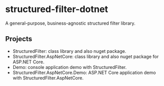 # structured-filter-dotnet

A general-purpose, business-agnostic structured filter library.

## Projects

* StructuredFilter: class library and also nuget package.
* StructuredFilter.AspNetCore: class library and also nuget package for ASP.NET Core.
* Demo: console application demo with StructuredFilter.
* StructuredFilter.AspNetCore.Demo: ASP.NET Core application demo with StructuredFilter.AspNetCore.
